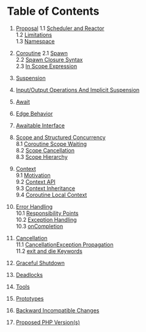 # Table of Contents

1. [Proposal](#proposal)
   1.1 [Scheduler and Reactor](#scheduler-and-reactor)  
   1.2 [Limitations](#limitations)  
   1.3 [Namespace](#namespace)

2. [Coroutine](#coroutine)
   2.1 [Spawn](#spawn)  
   2.2 [Spawn Closure Syntax](#spawn-closure-syntax)  
   2.3 [In Scope Expression](#in-scope-expression)

3. [Suspension](#suspension)

4. [Input/Output Operations And Implicit Suspension](#inputoutput-operations-and-implicit-suspension)

5. [Await](#await)

6. [Edge Behavior](#edge-behavior)

7. [Awaitable Interface](#awaitable-interface)

8. [Scope and Structured Concurrency](#scope-and-structured-concurrency)  
   8.1 [Coroutine Scope Waiting](#coroutine-scope-waiting)  
   8.2 [Scope Cancellation](#scope-cancellation)  
   8.3 [Scope Hierarchy](#scope-hierarchy)

9. [Context](#context)  
   9.1 [Motivation](#motivation)  
   9.2 [Context API](#context-api)  
   9.3 [Context Inheritance](#context-inheritance)  
   9.4 [Coroutine Local Context](#coroutine-local-context)

10. [Error Handling](#error-handling)  
    10.1 [Responsibility Points](#responsibility-points)  
    10.2 [Exception Handling](#exception-handling)  
    10.3 [onCompletion](#oncompletion)

11. [Cancellation](#cancellation)  
    11.1 [CancellationException Propagation](#cancellationexception-propagation)  
    11.2 [exit and die Keywords](#exit-and-die-keywords)

12. [Graceful Shutdown](#graceful-shutdown)

13. [Deadlocks](#deadlocks)

14. [Tools](#tools)

15. [Prototypes](#prototypes)

16. [Backward Incompatible Changes](#backward-incompatible-changes)

17. [Proposed PHP Version(s)](#proposed-php-versions)
